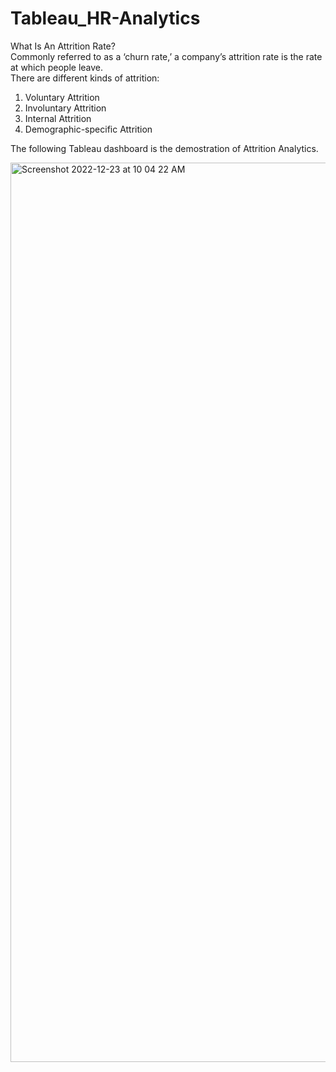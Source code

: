 # Tableau_HR-Analytics
What Is An Attrition Rate?\
Commonly referred to as a ‘churn rate,’ a company’s attrition rate is the rate at which people leave. \
There are different kinds of attrition:
1) Voluntary Attrition	
2) Involuntary Attrition	
3) Internal Attrition	
4) Demographic-specific Attrition

The following Tableau dashboard is the demostration of Attrition Analytics.

<img width="1439" alt="Screenshot 2022-12-23 at 10 04 22 AM" src="https://user-images.githubusercontent.com/105503399/209356879-5712a059-b829-4812-bbc8-d3483e817346.png">
